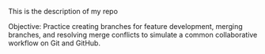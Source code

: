 This is the description of my repo


Objective: Practice creating branches for feature development, merging branches, and resolving merge conflicts to simulate a common collaborative workflow on Git and GitHub.
